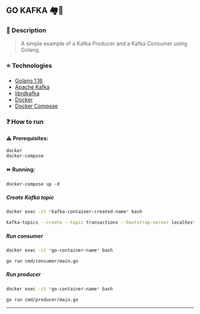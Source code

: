 ## GO KAFKA 🏘🏢
### 📃 Description 
> A simple example of a Kafka Producer and a Kafka Consumer using Golang.

### ⭐ Technologies 
- [Golang 1.16](https://go.dev/)
- [Apache Kafka](https://kafka.apache.org/)
- [librdkafka](https://github.com/edenhill/librdkafka)
- [Docker](https://www.docker.com/)
- [Docker Compose](https://docs.docker.com/compose/)

### :question: How to run
#### :warning: Prerequisites:

```
docker
docker-compose
```

#### :fast_forward: Running:
```
docker-compose up -d
```

##### Create Kafka topic

```bash
docker exec -it *kafka-container-created-name* bash

kafka-topics --create --topic transactions --bootstrap-server localhost:9092 --partitions 3
```

##### Run consumer

```bash
docker exec -it *go-container-name* bash

go run cmd/consumer/main.go
```

##### Run producer

```bash
docker exec -it *go-container-name* bash

go run cmd/producer/main.go
```
---


